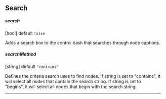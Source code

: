 

## Search

<p></p>

##### search 

[bool] default `false`

Adds a search box to the control dash that searches through node captions.

##### searchMethod

[string] default `"contains"`

Defines the criteria search uses to find nodes.  If string is set to "contains", it will select all nodes that contain the search string.  If string is set to "begins", it will select all nodes that begin with the search string.

____
